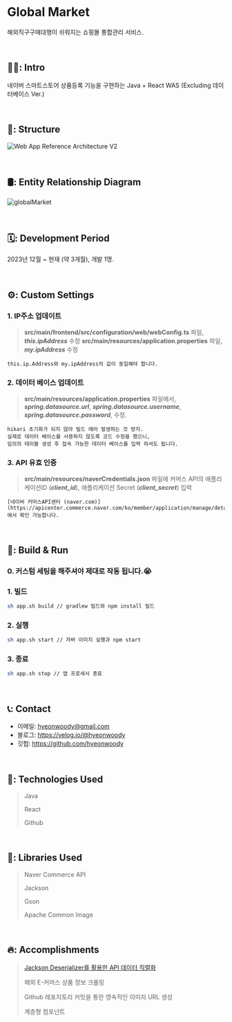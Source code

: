 # Global Market 
해외직구구매대행이 쉬워지는 쇼핑몰 통합관리 서비스.

<br>

## 🧑‍💻: Intro
네이버 스마트스토어 상품등록 기능을 구현하는 Java + React WAS (Excluding 데이터베이스 Ver.)

<br>

## 🧱: Structure
![Web App Reference Architecture V2](https://github.com/hyeonwoody/globlalMarket/assets/75844701/6d001b54-d7d2-4354-88a4-c2229d058a7d)


</br>

## 🛢️: Entity Relationship Diagram
![globalMarket](https://github.com/hyeonwoody/globlalMarket/assets/75844701/4b50710b-bc1a-45c7-b2bf-deba70fb5dd2)


</br>

## 🗓️: Development Period
2023년 12월 ~ 현재 (약 3개월), 개발 1명.

</br>

## ⚙️: Custom Settings
### 1. IP주소 업데이트 

>   **src/main/frontend/src/configuration/web/webConfig.ts** 파일, ***this.ipAddress*** 수정
>   **src/main/resources/application.properties** 파일, ***my.ipAddress*** 수정

    this.ip.Address와 my.ipAddress의 값이 동일해야 합니다.

### 2. 데이터 베이스 업데이트 

>   **src/main/resources/application.properties** 파일에서,
>   ***spring.datasource.url***,
>   ***spring.datasource.username***,
>   ***spring.datasource.password***,
>   수정.

    hikari 초기화가 되지 않아 빌드 에러 발생하는 것 방지.
    실제로 데이터 베이스를 사용하지 않도록 코드 수정을 했으니,
    임의의 테이블 생성 후 접속 가능한 데이터 베이스를 입력 하셔도 됩니다.

### 3. API 유효 인증
   
>   **src/main/resources/naverCredentials.json** 파일에
>   커머스 API의 애플리케이션ID (***client_id***), 애플리케이션 Secret (***client_secret***) 입력

    [네이버 커머스API센터 (naver.com)](https://apicenter.commerce.naver.com/ko/member/application/manage/detail;id=XXXXXXXXXXXXXXXXXXX)에서 확인 가능합니다.

</br>

## 🚀: Build & Run
### 0. 커스텀 세팅을 해주셔야 제대로 작동 됩니다.😭
### 1. 빌드
```bash
sh app.sh build // gradlew 빌드와 npm install 빌드
```
### 2. 실행
```bash
sh app.sh start // 자바 이미지 실행과 npm start
```
### 3. 종료
```bash
sh app.sh stop // 앱 프로세서 종료
```
</br>

## 📞: Contact
- 이메일: hyeonwoody@gmail.com
- 블로그: https://velog.io/@hyeonwoody
- 깃헙: https://github.com/hyeonwoody

</br>

## 🧱: Technologies Used
> Java
>
> React
>
> Github

</br>

## 📖: Libraries Used
> Naver Commerce API
> 
> Jackson
> 
> Gson
> 
> Apache Common Image

</br>

## 🔥: Accomplishments
> [Jackson Deserializer를 활용한 API 데이터 직렬화](https://github.com/hyeonwoody/globlalMarket/wiki/Jackson-Deserializer)
> 
> 해외 E-커머스 상품 정보 크롤링
>
> Github 레포지토리 커밋을 통한 영속적인 이미지 URL 생성
> 
> 계층형 컴포넌트
